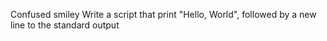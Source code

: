 Confused smiley
Write a script that print "Hello, World", followed by a new line to the standard output
